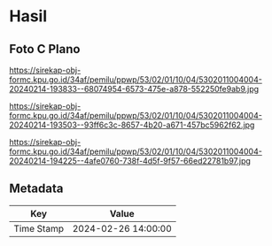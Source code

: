 # Hasil

## Foto C Plano

https://sirekap-obj-formc.kpu.go.id/34af/pemilu/ppwp/53/02/01/10/04/5302011004004-20240214-193833--68074954-6573-475e-a878-552250fe9ab9.jpg

https://sirekap-obj-formc.kpu.go.id/34af/pemilu/ppwp/53/02/01/10/04/5302011004004-20240214-193503--93ff6c3c-8657-4b20-a671-457bc5962f62.jpg

https://sirekap-obj-formc.kpu.go.id/34af/pemilu/ppwp/53/02/01/10/04/5302011004004-20240214-194225--4afe0760-738f-4d5f-9f57-66ed22781b97.jpg


## Metadata

| Key        | Value               |
| ---------- | ------------------- |
| Time Stamp | 2024-02-26 14:00:00 |



